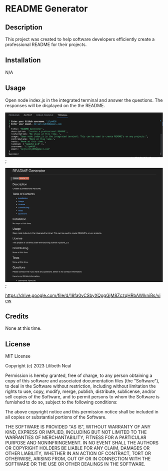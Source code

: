 # README Generator

## Description
This project was created to help software developers efficiently create a professional README for their projects. 

## Installation
N/A

## Usage
Open node index.js in the integrated terminal and answer the questions. The responses will be displayed on the the README. 

![alt text](./images/screenshot1.png);

![alt text](./images/screenshot2.png);


https://drive.google.com/file/d/18fa0vCSbyXQggGjM8ZczqHRbAWlkniBs/view

## Credits
None at this time. 

## License

MIT License

Copyright (c) 2023 Lilibeth Neal

Permission is hereby granted, free of charge, to any person obtaining a copy of this software and associated documentation files (the "Software"), to deal in the Software without restriction, including without limitation the rights to use, copy, modify, merge, publish, distribute, sublicense, and/or sell copies of the Software, and to permit persons to whom the Software is furnished to do so, subject to the following conditions:

The above copyright notice and this permission notice shall be included in all copies or substantial portions of the Software.

THE SOFTWARE IS PROVIDED "AS IS", WITHOUT WARRANTY OF ANY KIND, EXPRESS OR IMPLIED, INCLUDING BUT NOT LIMITED TO THE WARRANTIES OF MERCHANTABILITY, FITNESS FOR A PARTICULAR PURPOSE AND NONINFRINGEMENT. IN NO EVENT SHALL THE AUTHORS OR COPYRIGHT HOLDERS BE LIABLE FOR ANY CLAIM, DAMAGES OR OTHER LIABILITY, WHETHER IN AN ACTION OF CONTRACT, TORT OR OTHERWISE, ARISING FROM, OUT OF OR IN CONNECTION WITH THE SOFTWARE OR THE USE OR OTHER DEALINGS IN THE SOFTWARE.

